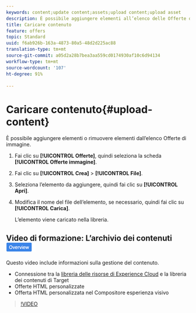 ```yaml
---
keywords: content;update content;assets;upload content;upload asset
description: È possibile aggiungere elementi all’elenco delle Offerte di immagine.
title: Caricare contenuto
feature: offers
topic: Standard
uuid: f6ab926b-163a-4873-80a5-48d2d225ac88
translation-type: tm+mt
source-git-commit: a05d2a28b7bea3aa559cd0174930af10c6d94134
workflow-type: tm+mt
source-wordcount: '107'
ht-degree: 91%

---
```



# Caricare contenuto{#upload-content}

È possibile aggiungere elementi o rimuovere elementi dall’elenco Offerte di immagine.

1. Fai clic su **[!UICONTROL Offerte]**, quindi seleziona la scheda **[!UICONTROL Offerte immagine]**.
1. Fai clic su **[!UICONTROL Crea]** > **[!UICONTROL File]**.
1. Seleziona l’elemento da aggiungere, quindi fai clic su **[!UICONTROL Apri]**.
1. Modifica il nome del file dell’elemento, se necessario, quindi fai clic su **[!UICONTROL Carica]**.

   L’elemento viene caricato nella libreria.

## Video di formazione: L’archivio dei contenuti ![badge Panoramica](/help/assets/overview.png)

Questo video include informazioni sulla gestione del contenuto.

* Connessione tra la [libreria delle risorse di Experience Cloud](https://experienceleague.adobe.com/docs/core-services/interface/assets/creative-cloud.html) e la libreria dei contenuti di Target
* Offerte HTML personalizzate
* Offerta HTML personalizzata nel Compositore esperienza visivo

>[!VIDEO](https://video.tv.adobe.com/v/17387)